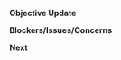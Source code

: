 **Objective Update**
<!--What is the current state of the objective?  What has changed/happened since the last update?-->

**Blockers/Issues/Concerns**
<!--What issues do we need to be aware off and/or address?-->

**Next**
<!--What do we plan on focusing on next?-->

<!-- data key="isObjectiveUpdate" value="true" -->
